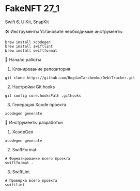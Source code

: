 # FakeNFT 27_1

Swift 6, UIKit, SnapKit

🛠️ Инструменты
Установите необходимые инструменты:
```
brew install xcodegen
brew install swiftlint
brew install swiftformat
```

🚀 Начало работы
1. Клонирование репозитория
```
git clone https://github.com/BogdanTarchenko/DebtTracker.git
```
2. Настройки Git hooks
```
git config core.hooksPath .githooks
```
3. Генерация Xcode проекта
```
xcodegen generate
```

🧰 Инструменты разработки
1. XcodeGen
```
xcodegen generate
```
2. SwiftFormat
```
# Форматирование всего проекта
swiftformat .
```
3. SwiftLint
```
# Проверка всего проекта
swiftlint
```